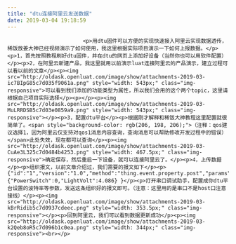 ```yaml
---
title: "dtu连接阿里云发送数据"
date: 2019-03-04 19:18:59
---
```



                            <p>用dtu固件可以方便的实现快速接入阿里云实现数据透传，稀饭放姜大神已经视频演示了如何使用，我这里根据实际项目演示一下如何上报数据。</p><p>1，首先按照教程刷好dtu固件，并在dtu的网页上添加好设备（当然你也可以用软件配置）</p><p>2，在阿里云新建产品，我这里就用以前演示luat连接阿里云的产品演示，建立过程可以看以前的文章</p><p><img src="http://oldask.openluat.com/image/show/attachments-2019-03-ic7BIpG85c7d035f9061a.png" style="width: 543px;" class="img-responsive">可以看到我们添加的功能类型为属性，所以我们会用的这个两个topic，这里请根据自己项目实际选择</p><p></p><p><img src="http://oldask.openluat.com/image/show/attachments-2019-03-MuLRRDSB5c7d03e0859a9.png" style="width: 543px;" class="img-responsive"></p><p>3，配置dtu平台</p><p>根据刚才解释和稀饭大神教程这里配置就很简单了。<span style="background-color: rgb(206, 198, 206);">（注释：qos建议选择1，因为阿里云仅支持对qos1消息内容查询，查询消息可以帮助修改开发过程中的错误）</span>此处失效，现在都可以查询</p><p><img src="http://oldask.openluat.com/image/show/attachments-2019-03-CuAe3L325c7d0484b4253.png" style="width: 467.5px;" class="img-responsive">确定保存，然后重启一下设备，就可以连接阿里云了。</p><p>4，上传数据</p><p>组织报文，以前文章介绍过，我们需要的报文如下</p><p>{"id":"1","version":"1.0","method":"thing.event.property.post","params":{"PowerSwitch":0,"LightVolt":4.086} }</p><p>打开串口调试助手，配置成你dtu平台设置的波特率等参数，发送这条组织好的报文即可。（注意：这里用的是串口不是host口注意接线）</p><p><img src="http://oldask.openluat.com/image/show/attachments-2019-03-kBrRidib5c7d0937cdeec.png" style="width: 353.5px;" class="img-responsive"></p><p>回到阿里云，我们可以看到数据更新成功</p><p><img src="http://oldask.openluat.com/image/show/attachments-2019-03-k2Qeb8oR5c7d096b1c0ea.png" style="width: 344px;" class="img-responsive"><br></p>
                        